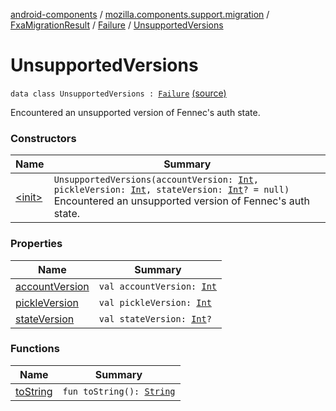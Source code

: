 [android-components](../../../../index.md) / [mozilla.components.support.migration](../../../index.md) / [FxaMigrationResult](../../index.md) / [Failure](../index.md) / [UnsupportedVersions](./index.md)

# UnsupportedVersions

`data class UnsupportedVersions : `[`Failure`](../index.md) [(source)](https://github.com/mozilla-mobile/android-components/blob/master/components/support/migration/src/main/java/mozilla/components/support/migration/FennecFxaMigration.kt#L95)

Encountered an unsupported version of Fennec's auth state.

### Constructors

| Name | Summary |
|---|---|
| [&lt;init&gt;](-init-.md) | `UnsupportedVersions(accountVersion: `[`Int`](https://kotlinlang.org/api/latest/jvm/stdlib/kotlin/-int/index.html)`, pickleVersion: `[`Int`](https://kotlinlang.org/api/latest/jvm/stdlib/kotlin/-int/index.html)`, stateVersion: `[`Int`](https://kotlinlang.org/api/latest/jvm/stdlib/kotlin/-int/index.html)`? = null)`<br>Encountered an unsupported version of Fennec's auth state. |

### Properties

| Name | Summary |
|---|---|
| [accountVersion](account-version.md) | `val accountVersion: `[`Int`](https://kotlinlang.org/api/latest/jvm/stdlib/kotlin/-int/index.html) |
| [pickleVersion](pickle-version.md) | `val pickleVersion: `[`Int`](https://kotlinlang.org/api/latest/jvm/stdlib/kotlin/-int/index.html) |
| [stateVersion](state-version.md) | `val stateVersion: `[`Int`](https://kotlinlang.org/api/latest/jvm/stdlib/kotlin/-int/index.html)`?` |

### Functions

| Name | Summary |
|---|---|
| [toString](to-string.md) | `fun toString(): `[`String`](https://kotlinlang.org/api/latest/jvm/stdlib/kotlin/-string/index.html) |
